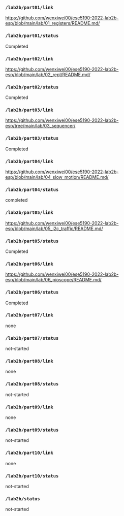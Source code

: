 ### `/lab2b/part01/link`
https://github.com/wenxiwei00/ese5190-2022-lab2b-esp/blob/main/lab/01_registers/README.md/
### `/lab2b/part01/status`
Completed 
### `/lab2b/part02/link`
https://github.com/wenxiwei00/ese5190-2022-lab2b-esp/blob/main/lab/02_repl/README.md/
### `/lab2b/part02/status`
Completed
### `/lab2b/part03/link`
https://github.com/wenxiwei00/ese5190-2022-lab2b-esp/tree/main/lab/03_sequencer/
### `/lab2b/part03/status`
Completed
### `/lab2b/part04/link`
https://github.com/wenxiwei00/ese5190-2022-lab2b-esp/blob/main/lab/04_slow_motion/README.md/
### `/lab2b/part04/status`
completed
### `/lab2b/part05/link`
https://github.com/wenxiwei00/ese5190-2022-lab2b-esp/blob/main/lab/05_i2c_traffic/README.md/
### `/lab2b/part05/status`
Completed
### `/lab2b/part06/link`
https://github.com/wenxiwei00/ese5190-2022-lab2b-esp/blob/main/lab/06_pioscope/README.md/
### `/lab2b/part06/status`
Completed
### `/lab2b/part07/link`
none
### `/lab2b/part07/status`
not-started
### `/lab2b/part08/link`
none
### `/lab2b/part08/status`
not-started
### `/lab2b/part09/link`
none
### `/lab2b/part09/status`
not-started
### `/lab2b/part10/link`
none
### `/lab2b/part10/status`
not-started
### `/lab2b/status`
not-started
